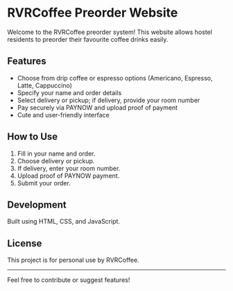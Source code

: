 # RVRCoffee Preorder Website

Welcome to the RVRCoffee preorder system! This website allows hostel residents to preorder their favourite coffee drinks easily.

## Features

- Choose from drip coffee or espresso options (Americano, Espresso, Latte, Cappuccino)
- Specify your name and order details
- Select delivery or pickup; if delivery, provide your room number
- Pay securely via PAYNOW and upload proof of payment
- Cute and user-friendly interface

## How to Use

1. Fill in your name and order.
2. Choose delivery or pickup.
3. If delivery, enter your room number.
4. Upload proof of PAYNOW payment.
5. Submit your order.

## Development

Built using HTML, CSS, and JavaScript.

## License

This project is for personal use by RVRCoffee.

---

Feel free to contribute or suggest features!